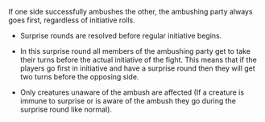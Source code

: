 If one side successfully ambushes the other, the ambushing party always goes first, regardless of initiative rolls.

- Surprise rounds are resolved before regular initiative begins.
    

- In this surprise round all members of the ambushing party get to take their turns before the actual initiative of the fight. This means that if the players go first in initiative and have a surprise round then they will get two turns before the opposing side. 
    

- Only creatures unaware of the ambush are affected (If a creature is immune to surprise or is aware of the ambush they go during the surprise round like normal).